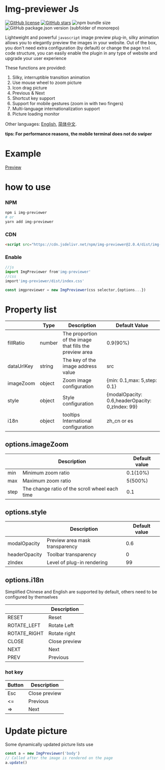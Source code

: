 # Img-previewer Js
[![GitHub license](https://img.shields.io/github/license/yue1123/img-previewer?style=flat-square)](https://github.com/yue1123/img-previewer/blob/main/LICENSE)
[![GitHub stars](https://img.shields.io/github/stars/yue1123/img-previewer?style=flat-square)](https://github.com/yue1123/img-previewer/stargazers)
![npm bundle size](https://img.shields.io/bundlephobia/minzip/img-previewer?color=%234ec820&style=flat-square)
![GitHub package.json version (subfolder of monorepo)](https://img.shields.io/github/package-json/v/yue1123/img-previewer?color=f90&style=flat-square)

Lightweight and powerful `javascript` image preview plug-in, silky animation allows you to elegantly preview the images in your website. Out of the box, you don't need extra configuration (by default) or change the page `html` code structure, you can easily enable the plugin in any type of website and upgrade your user experience

These functions are provided:

1. Silky, interruptible transition animation
2. Use mouse wheel to zoom picture
3. Icon drag picture
4. Previous & Next
5. Shortcut key support
6. Support for mobile gestures (zoom in with two fingers)
7. Multi-language internationalization support
8. Picture loading monitor

Other languages: [English](./README.md), [简体中文](./README.zh_cn.md).

**tips: For performance reasons, the mobile terminal does not do swiper**

# Example

[Preview](https://yue1123.github.io/img-previewer/demo/index.es.html)

# how to use

### NPM

```bash
npm i img-previewer
# or
yarn add img-previewer
```

### CDN

```html
<script src="https://cdn.jsdelivr.net/npm/img-previewer@2.0.4/dist/img-previewer.min.js"></script>
```

### Enable

```js
//js
import ImgPreviewer from'img-previewer'
//css
import'img-previewer/dist/index.css'

const imgpreviewer = new ImgPreviewer(css selector,{options...})
```

# Property list

|            | Type   | Description                                             | Default Value                                   |
| ---------- | ------ | ------------------------------------------------------- | ----------------------------------------------- |
| fillRatio  | number | The proportion of the image that fills the preview area | 0.9(90%)                                        |
| dataUrlKey | string | The key of the image address value                      | src                                             |
| imageZoom  | object | Zoom image configuration                                | {min: 0.1,max: 5,step: 0.1}                     |
| style      | object | Style configuration                                     | {modalOpacity: 0.6,headerOpacity: 0,zIndex: 99} |
| i18n       | object | tooltips International configuration                    | zh_cn or es                                     |

## options.imageZoom

|      | Description                                    | Default value |
| ---- | ---------------------------------------------- | ------------- |
| min  | Minimum zoom ratio                             | 0.1(10%)      |
| max  | Maximum zoom ratio                             | 5(500%)       |
| step | The change ratio of the scroll wheel each time | 0.1           |

## options.style

|               | Description                    | Default value |
| ------------- | ------------------------------ | ------------- |
| modalOpacity  | Preview area mask transparency | 0.6           |
| headerOpacity | Toolbar transparency           | 0             |
| zIndex        | Level of plug-in rendering     | 99            |

## options.i18n

Simplified Chinese and English are supported by default, others need to be configured by themselves

|              | Description   |
| ------------ | ------------- |
| RESET        | Reset         |
| ROTATE_LEFT  | Rotate Left   |
| ROTATE_RIGHT | Rotate right  |
| CLOSE        | Close preview |
| NEXT         | Next          |
| PREV         | Previous      |

### hot key

| Button | Description   |
| ------ | ------------- |
| Esc    | Close preview |
| <=     | Previous      |
| =>     | Next          |

# Update picture

Some dynamically updated picture lists use

```js
const a = new ImgPreviewer('body')
// Called after the image is rendered on the page
a.update()
```

